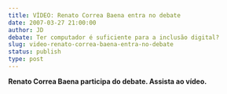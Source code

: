 ```yaml
---
title: VÍDEO: Renato Correa Baena entra no debate
date: 2007-03-27 21:00:00
author: JD
debate: Ter computador é suficiente para a inclusão digital? 
slug: video-renato-correa-baena-entra-no-debate
status: publish 
type: post
---
```


**Renato Correa Baena participa do debate. Assista ao vídeo.**
